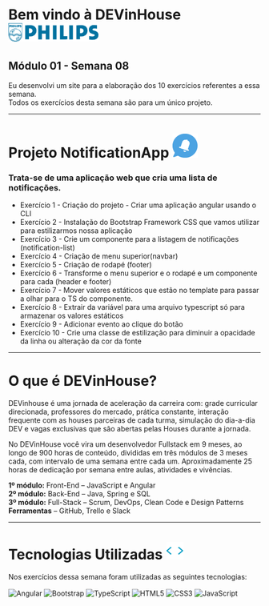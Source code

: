 # Bem vindo à DEVinHouse <img width="180px" alt="Philips" src="./src/assets/images/logo-phil.png"/>
## Módulo 01 - Semana 08

Eu desenvolvi um site para a elaboração dos 10 exercícios referentes a essa semana. <br>
Todos os exercícios desta semana são para um único projeto. <br>

---

# Projeto NotificationApp <img width="50px" alt="💭" src="./src/assets/images/logo-appBlue.png"/>
### Trata-se de uma aplicação web que cria uma lista de notificações. <br>

- Exercício 1 - Criação do projeto - Criar uma aplicação angular usando o CLI
- Exercício 2 - Instalação do Bootstrap Framework CSS que vamos utilizar para estilizarmos nossa aplicação
- Exercício 3 - Crie um componente para a listagem de notificações (notification-list)
- Exercício 4 - Criação de menu superior(navbar)
- Exercício 5 - Criação de rodapé (footer)
- Exercício 6 - Transforme o menu superior e o rodapé e um componente para cada (header e footer)
- Exercício 7 - Mover valores estáticos que estão no template para passar a olhar para o TS do componente.
- Exercício 8 - Extrair da variável para uma arquivo typescript só para armazenar os valores estáticos
- Exercício 9 - Adicionar evento ao clique do botão
- Exercício 10 - Crie uma classe de estilização para diminuir a opacidade da linha ou alteração da cor da fonte

<!--
Você pode acessar a página desse meu projeto
<a href="https://georgeenriquebravo.github.io/DEVinHouse-Modulo01-Semana08
/" target="_blank">
    clicando aqui
</a>
.
-->

---

# O que é DEVinHouse?
DEVinhouse é uma jornada de aceleração da carreira com: grade curricular direcionada, professores do mercado, prática constante, interação frequente com as houses parceiras de cada turma, simulação do dia-a-dia DEV e vagas exclusivas que são abertas pelas Houses durante a jornada.

No DEVinHouse você vira um desenvolvedor Fullstack em 9 meses, ao longo de 900 horas de conteúdo, divididas em três módulos de 3 meses cada, com intervalo de uma semana entre cada um. Aproximadamente 25 horas de dedicação por semana entre aulas, atividades e vivências.

__1º módulo:__ Front-End – JavaScript e Angular <br/>
__2º módulo:__ Back-End – Java, Spring e SQL <br/>
__3º módulo:__ Full-Stack – Scrum, DevOps, Clean Code e Design Patterns <br/>
__Ferramentas__ – GitHub, Trello e Slack

---

# Tecnologias Utilizadas <img width="35px" alt="🌐" src="./src/assets/images/tag.gif"/>
Nos exercícios dessa semana foram utilizadas as seguintes tecnologias:
<div style="display: inline_block">
    <img align="center" alt="Angular" src="https://img.shields.io/badge/Angular-DD0031?style=for-the-badge&logo=angular&logoColor=white"/>
    <img align="center" alt="Bootstrap" src="https://img.shields.io/badge/Bootstrap-563D7C?style=for-the-badge&logo=bootstrap&logoColor=white"/>
    <img align="center" alt="TypeScript" src="https://img.shields.io/badge/TypeScript-007ACC?style=for-the-badge&logo=typescript&logoColor=white"/>
    <img align="center" alt="HTML5" src="https://img.shields.io/badge/HTML5-E34F26?style=for-the-badge&logo=html5&logoColor=white"/>
    <img align="center" alt="CSS3" src="https://img.shields.io/badge/CSS3-1572B6?style=for-the-badge&logo=css3&logoColor=white"/>
    <img align="center" alt="JavaScript" src="https://img.shields.io/badge/JavaScript-F7DF1E?style=for-the-badge&logo=javascript&logoColor=black"/>
</div>
